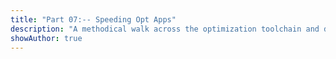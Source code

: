 ```yaml
---
title: "Part 07:-- Speeding Opt Apps"
description: "A methodical walk across the optimization toolchain and down through the underlying stack/OS in search of performance bottlenecks and their solutions."
showAuthor: true
---
```


